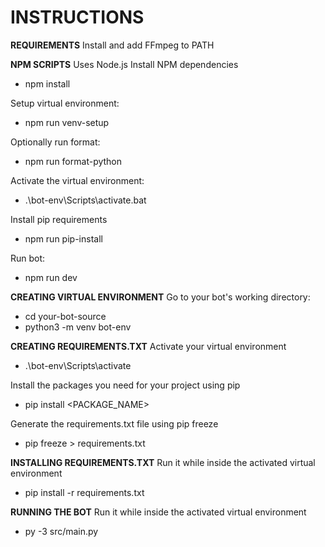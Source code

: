 # INSTRUCTIONS

**REQUIREMENTS**
Install and add FFmpeg to PATH

**NPM SCRIPTS**
Uses Node.js
Install NPM dependencies

- npm install

Setup virtual environment:

- npm run venv-setup

Optionally run format:

- npm run format-python

Activate the virtual environment:

- .\bot-env\Scripts\activate.bat

Install pip requirements

- npm run pip-install

Run bot:

- npm run dev

**CREATING VIRTUAL ENVIRONMENT**
Go to your bot's working directory:

- cd your-bot-source
- python3 -m venv bot-env

**CREATING REQUIREMENTS.TXT**
Activate your virtual environment

- .\bot-env\Scripts\activate

Install the packages you need for your project using pip

- pip install <PACKAGE_NAME>

Generate the requirements.txt file using pip freeze

- pip freeze > requirements.txt

**INSTALLING REQUIREMENTS.TXT**
Run it while inside the activated virtual environment

- pip install -r requirements.txt

**RUNNING THE BOT**
Run it while inside the activated virtual environment

- py -3 src/main.py
